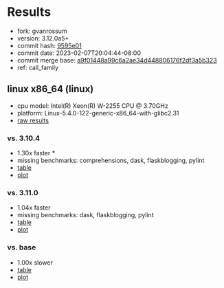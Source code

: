 # Results

- fork: gvanrossum
- version: 3.12.0a5+
- commit hash: [9595e01](https://github.com/gvanrossum/cpython/commit/9595e01)
- commit date: 2023-02-07T20:04:44-08:00
- commit merge base: [a9f01448a99c6a2ae34d448806176f2df3a5b323](https://github.com/gvanrossum/cpython/commit/a9f01448a99c6a2ae34d448806176f2df3a5b323)
- ref: call_family

## linux x86_64 (linux)

- cpu model: Intel(R) Xeon(R) W-2255 CPU @ 3.70GHz
- platform: Linux-5.4.0-122-generic-x86_64-with-glibc2.31
- [raw results](bm-20230207-linux-x86_64-gvanrossum-call_family-3.12.0a5%2B-9595e01.json)

### vs. 3.10.4

- 1.30x faster \*
- missing benchmarks: comprehensions, dask, flaskblogging, pylint
- [table](bm-20230207-linux-x86_64-gvanrossum-call_family-3.12.0a5%2B-9595e01-vs-3.10.4.md)
- [plot](bm-20230207-linux-x86_64-gvanrossum-call_family-3.12.0a5%2B-9595e01-vs-3.10.4.png)

### vs. 3.11.0

- 1.04x faster
- missing benchmarks: dask, flaskblogging, pylint
- [table](bm-20230207-linux-x86_64-gvanrossum-call_family-3.12.0a5%2B-9595e01-vs-3.11.0.md)
- [plot](bm-20230207-linux-x86_64-gvanrossum-call_family-3.12.0a5%2B-9595e01-vs-3.11.0.png)

### vs. base

- 1.00x slower
- [table](bm-20230207-linux-x86_64-gvanrossum-call_family-3.12.0a5%2B-9595e01-vs-base.md)
- [plot](bm-20230207-linux-x86_64-gvanrossum-call_family-3.12.0a5%2B-9595e01-vs-base.png)

